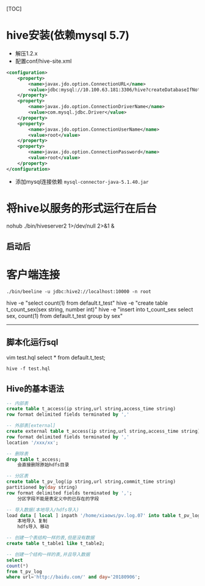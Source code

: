 [TOC]
# hive安装(依赖mysql 5.7)
* 解压1.2.x
* 配置conf/hive-site.xml
```xml
<configuration>
    <property>
        <name>javax.jdo.option.ConnectionURL</name>
        <value>jdbc:mysql://10.100.63.181:3306/hive?createDatabaseIfNotExist=true</value>
    </property>
    <property>
        <name>javax.jdo.option.ConnectionDriverName</name>
        <value>com.mysql.jdbc.Driver</value>
    </property>
    <property>
        <name>javax.jdo.option.ConnectionUserName</name>
        <value>root</value>
    </property>
    <property>
        <name>javax.jdo.option.ConnectionPassword</name>
        <value>root</value>
    </property>
</configuration>
```
* 添加mysql连接依赖 `mysql-connector-java-5.1.40.jar`

# 将hive以服务的形式运行在后台
nohub ./bin/hiveserver2 1>/dev/null 2>&1 &
## 启动后
# 客户端连接
`./bin/beeline -u jdbc:hive2://localhost:10000 -n root`

hive -e "select count(1) from default.t_test"
hive -e "create table t_count_sex(sex string, number int)"
hive -e "insert into t_count_sex select sex, count(1) from default.t_test group by sex"

-------------------------------------------
## 脚本化运行sql
vim test.hql
select * from default.t_test;

`hive -f test.hql`
## Hive的基本语法
```sql
-- 内部表
create table t_access(ip string,url string,access_time string)
row format delimited fields terminated by ','

-- 外部表[external]
create external table t_access(ip string,url string,access_time string)
row format delimited fields terminated by ','
location '/xxx/xx';

-- 删除表
drop table t_access;
    会直接删除原始hdfs目录

-- 分区表
create table t_pv_log(ip string,url string,commit_time string)
partitioned by(day string)
row format delimited fields terminated by ',';
    分区字段不能是表定义中的已存在的字段

-- 导入数据(本地导入/hdfs导入)
load data [ local ] inpath '/home/xiaows/pv.log.07' into table t_pv_log partition(day=20180907);
    本地导入 复制
    hdfs导入 移动

-- 创建一个表结构一样的表,但是没有数据
create table t_table1 like t_table2;

-- 创建一个结构一样的表,并且导入数据    
select
count(*)
from t_pv_log
where url='http://baidu.com/' and day='20180906';
```